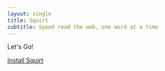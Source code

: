 ```yaml
---
layout: single
title: Squirt
subtitle: Speed read the web, one word at a time
---
```


<a class="big-link bookmarklet">Let's Go!</a>

<a class="medium-link" href='install.html'>Install Squirt</a>
